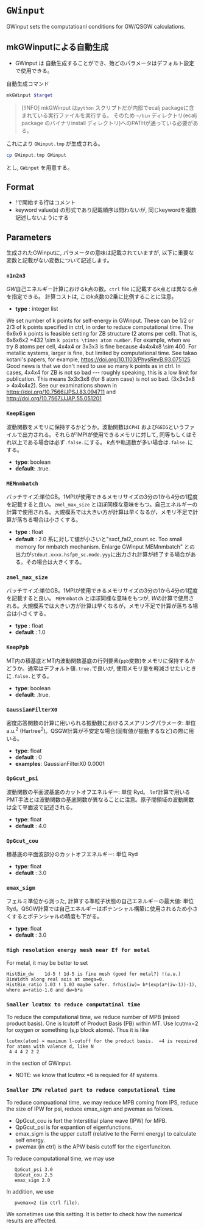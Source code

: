 # `GWinput`

GWinput sets the computatioanl conditions for  GW/QSGW calculations.

## mkGWinputによる自動生成
- GWinput は 自動生成することができ、殆どのパラメータはデフォルト設定で使用できる。

自動生成コマンド
```bash
mkGWinput $target 
```
> [!INFO]
> mkGWinput は`python` スクリプトだが内部でecalj packageに含まれている実行ファイルを実行する。
> そのため `~/bin` ディレクトリ(ecalj package のバイナリinstall ディレクトリ)へのPATHが通っている必要がある。

これにより `GWinput.tmp` が生成される。

```bash
cp GWinput.tmp GWinput
```
とし, `GWinput` を用意する。


## Format
- !で開始する行はコメント
- keyword  value(s) の形式であり記載順序は問わないが, 同じkeywordを複数記述しないようにする

## Parameters
生成されたGWinputに, パラメータの意味は記載されていますが, 以下に重要な変数と記載がない変数について記述します。

### `n1n2n3`
$GW$自己エネルギー計算におけるk点の数。`ctrl` file に記載するk点とは異なる点を指定できる。 計算コストは, このk点数の2乗に比例することに注意。
- **type** : integer list

We set number of k points for self-energy in GWinput. These can be 1/2 or 2/3 of k points specified in ctrl, in order to reduce computational time.
The 6x6x6 k points is feasible setting for ZB structure (2 atoms per cell). That is, 6x6x6x2 =432 \sim `k points \times atom number`.
For example, when we try 8 atoms per cell, 4x4x4 or 3x3x3
is fine because 4x4x4x8 \sim 400.
For metallic systems, larger is fine, but limited by computational
time. See takao kotani's papers, for example, https://doi.org/10.1103/PhysRevB.93.075125
Good news is that we don't need to use so many k points as in ctrl.
In cases, 4x4x4 for ZB is not so bad --- roughly speaking, this is a low limit for
publication. This means 3x3x3x8 (for 8 atom case) is not so bad. (3x3x3x8 > 4x4x4x2).
See our examinations shown in  https://doi.org/10.7566/JPSJ.83.094711 and
http://doi.org/10.7567/JJAP.55.051201

### `KeepEigen`  
波動関数をメモリに保持するかどうか。波動関数は`CPHI` および`GEIG`というファイルで出力される。それらが1MPIが使用できるメモリに対して, 同等もしくはそれ以上である場合は必ず`.false.`にする。 $k$点や軌道数が多い場合は`.false.`にする。
- **type**: boolean
- **default**: .true.

### `MEMnmbatch`
バッチサイズ:単位GB。1MPIが使用できるメモリサイズの3分の1から4分の1程度を記載すると良い。`zmel_max_size` とほぼ同様な意味をもつ。自己エネルギーの計算で使用される。大規模系では大きい方が計算は早くなるが，メモリ不足で計算が落ちる場合は小さくする。
- **type** : float
- **default** : 2.0
系に対して値が小さいと"sxcf_fal2_count.sc. Too small memory for nmbatch mechanism. Enlarge GWinput MEMnmbatch" との出力が`stdout.xxxx.hsfp0_sc.mode.yyy`に出力され計算が終了する場合がある。その場合は大きくする。

### `zmel_max_size`
バッチサイズ:単位GB。1MPIが使用できるメモリサイズの3分の1から4分の1程度を記載すると良い。 `MEMnmbatch` とほぼ同様な意味をもつが, $W$の計算で使用される。大規模系では大きい方が計算は早くなるが，メモリ不足で計算が落ちる場合は小さくする。
- **type** : float
- **default** : 1.0

### `KeepPpb`
MT内の積基底とMT内波動関数基底の行列要素(`ppb`変数)をメモリに保持するかどうか。通常はデフォルト値`.true.`で良いが, 使用メモリ量を軽減させたいときに`.false.`とする。
- **type**: boolean
- **default**: .true.

### `GaussianFilterX0`
密度応答関数の計算に用いられる振動数におけるスメアリングパラメータ: 単位 a.u.$^2$ (Hartree$^2$)。QSGW計算が不安定な場合(固有値が振動するなど)の際に用いる。
- **type**: float
- **default** : 0
- **examples**: GaussianFilterX0 0.0001

### `QpGcut_psi`
波動関数の平面波基底のカットオフエネルギー: 単位 Ryd。 `lmf`計算で用いるPMT手法とは波動関数の基底関数が異なることに注意。原子間領域の波動関数は全て平面波で記述される。
- **type**: float
- **default** : 4.0

### `QpGcut_cou`
積基底の平面波部分のカットオフエネルギー: 単位 Ryd
- **type**: float
- **default** : 3.0

### `emax_sigm`
フェルミ準位から測った, 計算する準粒子状態の自己エネルギーの最大値: 単位 Ryd。QSGW計算では自己エネルギーはポテンシャル構築に使用されるため小さくするとポテンシャルの精度も下がる。
- **type**: float
- **default** : 3.0

### `High resolution energy mesh near Ef for metal` 
For metal, it may be better to set
```
HistBin_dw    1d-5 ! 1d-5 is fine mesh (good for metal?) !(a.u.) BinWidth along real axis at omega=0.
HistBin_ratio 1.03 ! 1.03 maybe safer. frhis(iw)= b*(exp(a*(iw-1))-1), where a=ratio-1.0 and dw=b*a
```

### `Smaller lcutmx to reduce computatinal time`
  To reduce the computational time, we reduce number of MPB (mixed product basis).
  One is lcutoff of Product Basis (PB) within MT. Use lcutmx=2 for oxygen or something (s,p block atoms). 
  Thus it  is like
  ```
  lcutmx(atom) = maximum l-cutoff for the product basis.  =4 is required for atoms with valence d, like N
   4 4 4 2 2 2 
```
in the section of GWinput. 
* NOTE: we know that lcutmx =6 is requied for 4f systems. 

### `Smaller IPW related part to reduce computational time`
To reduce compuational time, we may reduce MPB coming from IPS, reduce the size of IPW for psi, reduce emax_sigm and pwemax as follows.
   + QpGcut_cou is fort the Interstitial plane wave (IPW) for MPB. 
   + QpGcut_psi is for expantion of eigenfunctions.
   + emax_sigm is the upper cutoff (relative to the Fermi energy) to calculate self energy.
   + pwemax (in ctrl) is the APW basis cutoff for the eigenfunciton.

To reduce computational time, we may use
```
   QpGcut_psi 3.0
   QpGcut_cou 2.5
   emax_sigm 2.0
```
In addition, we use
```
   pwemax=2 (in ctrl file).
```
   We sometimes use this setting. It is better to check how the numerical
   results are affected. 
